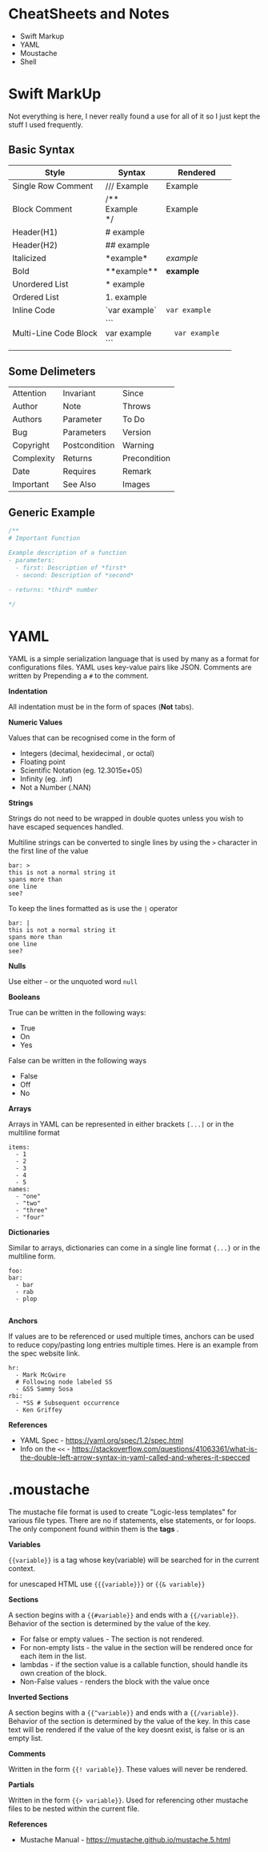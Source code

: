 # CheatSheets and Notes

* Swift Markup
* YAML 
* Moustache 
* Shell


# Swift MarkUp 

Not everything is here, I never really found a use for all of it so I just kept the stuff I used frequently.

## Basic Syntax

| Style                 | Syntax                          | Rendered                       |
|-----------------------|---------------------------------|--------------------------------|
| Single Row Comment    | /// Example                     | Example                        |
| Block Comment         | /** <br>Example<br>*/           | Example                        |
| Header(H1)            | \# example                      |                                |
| Header(H2)            | \#\# example                    |                                |
| Italicized            | \*example\*                     | *example*                      |
| Bold                  | \*\*example\*\*                 | **example**                    |
| Unordered List        | \* example                      |                                |
| Ordered List          | 1. example                      |                                |
| Inline Code           | \`var example\`                 | `var example`                  |
| Multi-Line Code Block | \`\`\`<br>var example<br>\`\`\` | ```   var example   ``` |

## Some Delimeters

|            |               |              |
|------------|---------------|--------------|
| Attention  | Invariant     | Since        |
| Author     | Note          | Throws       |
| Authors    | Parameter     | To Do        |
| Bug        | Parameters    | Version      |
| Copyright  | Postcondition | Warning      |
| Complexity | Returns       | Precondition |
| Date       | Requires      | Remark       |
| Important  | See Also      | Images       |


## Generic Example

``` Swift
/**
# Important Function

Example description of a function 
- parameters:
  - first: Description of *first*
  - second: Description of *second*
  
- returns: *third* number 

*/
```

# YAML 

YAML is a simple serialization language that is used by many as a format for configurations files.  YAML uses key-value pairs like JSON.    Comments are written by Prepending a `#` to the comment. 

**Indentation** 

All indentation must be in the form of spaces (**Not** tabs).

**Numeric Values** 

Values that can be recognised come in the form of 
* Integers (decimal, hexidecimal , or octal)
* Floating point
* Scientific Notation (eg. 12.3015e+05)
* Infinity (eg.  .inf)
* Not a Number (.NAN)


**Strings** 

Strings do not need to be wrapped in double quotes unless you wish to have escaped sequences handled. 

Multiline strings can be converted to single lines by using the `>` character in the first line of the value 
````
bar: >
this is not a normal string it
spans more than
one line
see?
````
To keep the lines formatted as is use the `|` operator 
````
bar: |
this is not a normal string it
spans more than
one line
see?
````

**Nulls**

Use either `~` or the unquoted word `null`

**Booleans**

True can be written in the following ways: 
* True 
* On 
* Yes 

False can be written in the following ways 
* False 
* Off
* No

**Arrays** 

Arrays in YAML can be represented in either brackets `[...]` or in the multiline format 
````
items:
  - 1 
  - 2 
  - 3
  - 4 
  - 5 
names:
  - "one"
  - "two"
  - "three"
  - "four"
  ````
  
**Dictionaries** 
  
Similar to arrays, dictionaries can come in a single line format `{...}` or in the multiline form.
  ````
  foo:
  bar:
    - bar
    - rab
    - plop
    
````

**Anchors**

If values are to be referenced or used multiple times, anchors can be used to reduce copy/pasting long entries multiple times.  Here is an example from the spec website link. 
```
hr:
  - Mark McGwire
  # Following node labeled SS
  - &SS Sammy Sosa
rbi:
  - *SS # Subsequent occurrence
  - Ken Griffey
```

**References** 
* YAML Spec - https://yaml.org/spec/1.2/spec.html
* Info on the `<<` - https://stackoverflow.com/questions/41063361/what-is-the-double-left-arrow-syntax-in-yaml-called-and-wheres-it-specced


# .moustache

The mustache file format is used to create "Logic-less templates" for various file types. There are no if statements, else statements, or for loops. The only component found within them is the **tags** . 

**Variables** 

`{{variable}}` is a tag whose key(variable) will be searched for in the current context. 

for unescaped HTML use `{{{variable}}}` or  `{{& variable}}`

**Sections** 

A section begins with a `{{#variable}}` and ends with a `{{/variable}}`.  Behavior of the section is determined by the value of the key. 

* For false or empty values - The section is not rendered. 
* For non-empty lists - the value in the section will be rendered once for each item in the list. 
* lambdas - if the section value is a callable function, should handle its own creation of the block. 
* Non-False values - renders the block with the value once 

**Inverted Sections**

A section begins with a `{{^variable}}` and ends with a `{{/variable}}`.  Behavior of the section is determined by the value of the key. In this case text will be rendered if the value of the key doesnt exist, is false or is an empty list. 

**Comments** 

Written in the form `{{! variable}}`.  These values will never be rendered. 

**Partials** 

Written in the form `{{> variable}}`. Used for referencing other mustache files to be nested within the current file.


**References** 

* Mustache Manual - https://mustache.github.io/mustache.5.html
